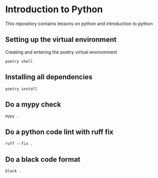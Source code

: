 # Introduction to Python

This repository contains lessons on python and introduction to python

## Setting up the virtual environment

Creating and entering the poetry virtual enviromment

```commandline
poetry shell
```

## Installing all dependencies

```commandline
poetry install
```

## Do a mypy check

```commandline
mypy .
```

## Do a python code lint with ruff fix

```commandline
ruff --fix .
```

## Do a black code format

```commandline
black .
```